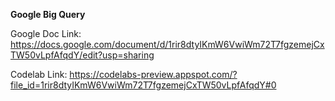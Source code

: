**Google Big Query**

Google Doc Link: https://docs.google.com/document/d/1rir8dtyIKmW6VwiWm72T7fgzemejCxTW50vLpfAfqdY/edit?usp=sharing

Codelab Link: https://codelabs-preview.appspot.com/?file_id=1rir8dtyIKmW6VwiWm72T7fgzemejCxTW50vLpfAfqdY#0
